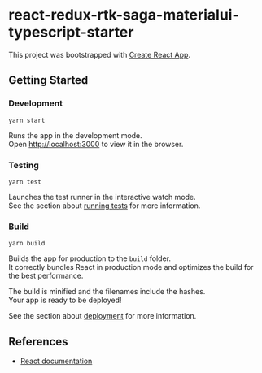 # react-redux-rtk-saga-materialui-typescript-starter

This project was bootstrapped with [Create React App](https://github.com/facebook/create-react-app).

## Getting Started

### Development

```shell
yarn start
```

Runs the app in the development mode.\
Open [http://localhost:3000](http://localhost:3000) to view it in the browser.

### Testing

```shell
yarn test
```

Launches the test runner in the interactive watch mode.\
See the section about [running tests](https://facebook.github.io/create-react-app/docs/running-tests) for more information.

### Build 

```shell
yarn build
```
Builds the app for production to the `build` folder.\
It correctly bundles React in production mode and optimizes the build for the best performance.

The build is minified and the filenames include the hashes.\
Your app is ready to be deployed!

See the section about [deployment](https://facebook.github.io/create-react-app/docs/deployment) for more information.

## References

* [React documentation](https://reactjs.org/)
